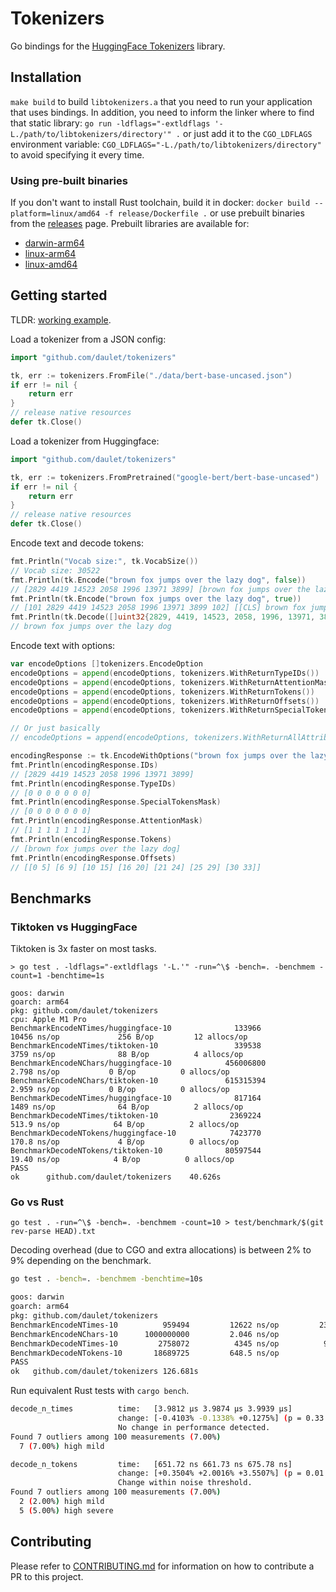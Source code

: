 # Tokenizers

Go bindings for the [HuggingFace Tokenizers](https://github.com/huggingface/tokenizers) library.

## Installation

`make build` to build `libtokenizers.a` that you need to run your application that uses bindings. In addition, you need to inform the linker where to find that static library: `go run -ldflags="-extldflags '-L./path/to/libtokenizers/directory'" .` or just add it to the `CGO_LDFLAGS` environment variable: `CGO_LDFLAGS="-L./path/to/libtokenizers/directory"` to avoid specifying it every time.

### Using pre-built binaries

If you don't want to install Rust toolchain, build it in docker: `docker build --platform=linux/amd64 -f release/Dockerfile .` or use prebuilt binaries from the [releases](https://github.com/daulet/tokenizers/releases) page. Prebuilt libraries are available for:

* [darwin-arm64](https://github.com/daulet/tokenizers/releases/latest/download/libtokenizers.darwin-arm64.tar.gz)
* [linux-arm64](https://github.com/daulet/tokenizers/releases/latest/download/libtokenizers.linux-arm64.tar.gz)
* [linux-amd64](https://github.com/daulet/tokenizers/releases/latest/download/libtokenizers.linux-amd64.tar.gz)

## Getting started

TLDR: [working example](example/main.go).

Load a tokenizer from a JSON config:

```go
import "github.com/daulet/tokenizers"

tk, err := tokenizers.FromFile("./data/bert-base-uncased.json")
if err != nil {
    return err
}
// release native resources
defer tk.Close()
```

Load a tokenizer from Huggingface:

```go
import "github.com/daulet/tokenizers"

tk, err := tokenizers.FromPretrained("google-bert/bert-base-uncased")
if err != nil {
    return err
}
// release native resources
defer tk.Close()
```

Encode text and decode tokens:

```go
fmt.Println("Vocab size:", tk.VocabSize())
// Vocab size: 30522
fmt.Println(tk.Encode("brown fox jumps over the lazy dog", false))
// [2829 4419 14523 2058 1996 13971 3899] [brown fox jumps over the lazy dog]
fmt.Println(tk.Encode("brown fox jumps over the lazy dog", true))
// [101 2829 4419 14523 2058 1996 13971 3899 102] [[CLS] brown fox jumps over the lazy dog [SEP]]
fmt.Println(tk.Decode([]uint32{2829, 4419, 14523, 2058, 1996, 13971, 3899}, true))
// brown fox jumps over the lazy dog
```

Encode text with options:

```go
var encodeOptions []tokenizers.EncodeOption
encodeOptions = append(encodeOptions, tokenizers.WithReturnTypeIDs())
encodeOptions = append(encodeOptions, tokenizers.WithReturnAttentionMask())
encodeOptions = append(encodeOptions, tokenizers.WithReturnTokens())
encodeOptions = append(encodeOptions, tokenizers.WithReturnOffsets())
encodeOptions = append(encodeOptions, tokenizers.WithReturnSpecialTokensMask())

// Or just basically
// encodeOptions = append(encodeOptions, tokenizers.WithReturnAllAttributes())

encodingResponse := tk.EncodeWithOptions("brown fox jumps over the lazy dog", false, encodeOptions...)
fmt.Println(encodingResponse.IDs)
// [2829 4419 14523 2058 1996 13971 3899]
fmt.Println(encodingResponse.TypeIDs)
// [0 0 0 0 0 0 0]
fmt.Println(encodingResponse.SpecialTokensMask)
// [0 0 0 0 0 0 0]
fmt.Println(encodingResponse.AttentionMask)
// [1 1 1 1 1 1 1]
fmt.Println(encodingResponse.Tokens)
// [brown fox jumps over the lazy dog]
fmt.Println(encodingResponse.Offsets)
// [[0 5] [6 9] [10 15] [16 20] [21 24] [25 29] [30 33]]
```

## Benchmarks

### Tiktoken vs HuggingFace

Tiktoken is 3x faster on most tasks.

```
> go test . -ldflags="-extldflags '-L.'" -run=^\$ -bench=. -benchmem -count=1 -benchtime=1s

goos: darwin
goarch: arm64
pkg: github.com/daulet/tokenizers
cpu: Apple M1 Pro
BenchmarkEncodeNTimes/huggingface-10              133966             10456 ns/op             256 B/op         12 allocs/op
BenchmarkEncodeNTimes/tiktoken-10                 339538              3759 ns/op              88 B/op          4 allocs/op
BenchmarkEncodeNChars/huggingface-10            456006800                2.798 ns/op           0 B/op          0 allocs/op
BenchmarkEncodeNChars/tiktoken-10               615315394                2.959 ns/op           0 B/op          0 allocs/op
BenchmarkDecodeNTimes/huggingface-10              817164              1489 ns/op              64 B/op          2 allocs/op
BenchmarkDecodeNTimes/tiktoken-10                2369224               513.9 ns/op            64 B/op          2 allocs/op
BenchmarkDecodeNTokens/huggingface-10            7423770               170.8 ns/op             4 B/op          0 allocs/op
BenchmarkDecodeNTokens/tiktoken-10              80597544                19.40 ns/op            4 B/op          0 allocs/op
PASS
ok      github.com/daulet/tokenizers    40.626s
```

### Go vs Rust

`go test . -run=^\$ -bench=. -benchmem -count=10 > test/benchmark/$(git rev-parse HEAD).txt`

Decoding overhead (due to CGO and extra allocations) is between 2% to 9% depending on the benchmark.

```bash
go test . -bench=. -benchmem -benchtime=10s

goos: darwin
goarch: arm64
pkg: github.com/daulet/tokenizers
BenchmarkEncodeNTimes-10     	  959494	     12622 ns/op	     232 B/op	      12 allocs/op
BenchmarkEncodeNChars-10      1000000000	     2.046 ns/op	       0 B/op	       0 allocs/op
BenchmarkDecodeNTimes-10     	 2758072	      4345 ns/op	      96 B/op	       3 allocs/op
BenchmarkDecodeNTokens-10    	18689725	     648.5 ns/op	       7 B/op	       0 allocs/op
PASS
ok   github.com/daulet/tokenizers 126.681s
```

Run equivalent Rust tests with `cargo bench`.

```bash
decode_n_times          time:   [3.9812 µs 3.9874 µs 3.9939 µs]
                        change: [-0.4103% -0.1338% +0.1275%] (p = 0.33 > 0.05)
                        No change in performance detected.
Found 7 outliers among 100 measurements (7.00%)
  7 (7.00%) high mild

decode_n_tokens         time:   [651.72 ns 661.73 ns 675.78 ns]
                        change: [+0.3504% +2.0016% +3.5507%] (p = 0.01 < 0.05)
                        Change within noise threshold.
Found 7 outliers among 100 measurements (7.00%)
  2 (2.00%) high mild
  5 (5.00%) high severe
```

## Contributing

Please refer to [CONTRIBUTING.md](CONTRIBUTING.md) for information on how to contribute a PR to this project.
